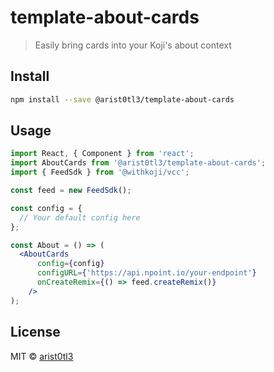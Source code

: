# template-about-cards

> Easily bring cards into your Koji&#x27;s about context

## Install

```bash
npm install --save @arist0tl3/template-about-cards
```

## Usage

```jsx
import React, { Component } from 'react';
import AboutCards from '@arist0tl3/template-about-cards';
import { FeedSdk } from '@withkoji/vcc';

const feed = new FeedSdk();

const config = {
  // Your default config here
};

const About = () => (
  <AboutCards
      config={config}
      configURL={'https://api.npoint.io/your-endpoint'}
      onCreateRemix={() => feed.createRemix()}
    />
);

```

## License

MIT © [arist0tl3](https://github.com/arist0tl3)
